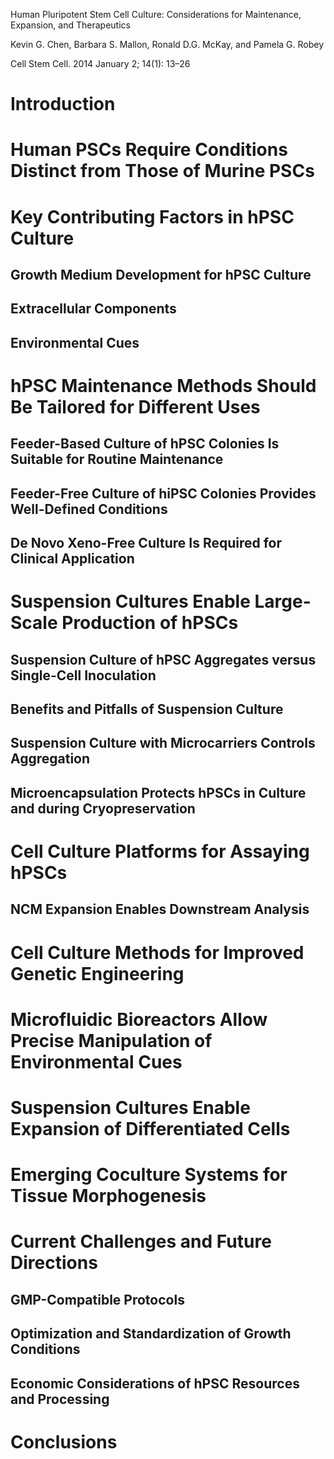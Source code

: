Human Pluripotent Stem Cell Culture: Considerations for Maintenance, Expansion, and Therapeutics

Kevin G. Chen, Barbara S. Mallon, Ronald D.G. McKay, and Pamela G. Robey

Cell Stem Cell. 2014 January 2; 14(1): 13–26

# Introduction
# Human PSCs Require Conditions Distinct from Those of Murine PSCs
# Key Contributing Factors in hPSC Culture
## Growth Medium Development for hPSC Culture
## Extracellular Components
## Environmental Cues
# hPSC Maintenance Methods Should Be Tailored for Different Uses
## Feeder-Based Culture of hPSC Colonies Is Suitable for Routine Maintenance
## Feeder-Free Culture of hiPSC Colonies Provides Well-Defined Conditions
## De Novo Xeno-Free Culture Is Required for Clinical Application
# Suspension Cultures Enable Large-Scale Production of hPSCs
## Suspension Culture of hPSC Aggregates versus Single-Cell Inoculation
## Benefits and Pitfalls of Suspension Culture
## Suspension Culture with Microcarriers Controls Aggregation
## Microencapsulation Protects hPSCs in Culture and during Cryopreservation
# Cell Culture Platforms for Assaying hPSCs
## NCM Expansion Enables Downstream Analysis
# Cell Culture Methods for Improved Genetic Engineering
# Microfluidic Bioreactors Allow Precise Manipulation of Environmental Cues
# Suspension Cultures Enable Expansion of Differentiated Cells
# Emerging Coculture Systems for Tissue Morphogenesis
# Current Challenges and Future Directions
## GMP-Compatible Protocols
## Optimization and Standardization of Growth Conditions
## Economic Considerations of hPSC Resources and Processing
# Conclusions
